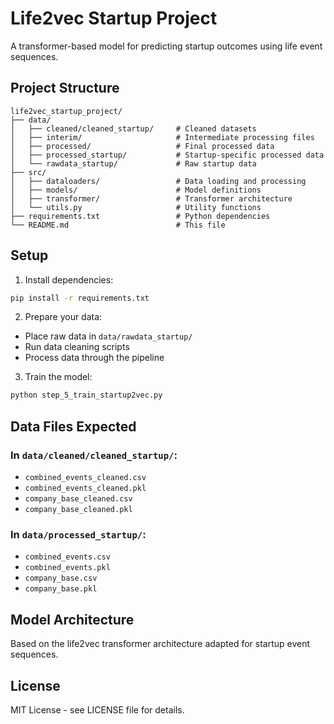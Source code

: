 # Life2vec Startup Project

A transformer-based model for predicting startup outcomes using life event sequences.

## Project Structure

```
life2vec_startup_project/
├── data/
│   ├── cleaned/cleaned_startup/     # Cleaned datasets
│   ├── interim/                     # Intermediate processing files
│   ├── processed/                   # Final processed data
│   ├── processed_startup/           # Startup-specific processed data
│   └── rawdata_startup/             # Raw startup data
├── src/
│   ├── dataloaders/                 # Data loading and processing
│   ├── models/                      # Model definitions
│   ├── transformer/                 # Transformer architecture
│   └── utils.py                     # Utility functions
├── requirements.txt                 # Python dependencies
└── README.md                        # This file
```

## Setup

1. Install dependencies:
```bash
pip install -r requirements.txt
```

2. Prepare your data:
- Place raw data in `data/rawdata_startup/`
- Run data cleaning scripts
- Process data through the pipeline

3. Train the model:
```bash
python step_5_train_startup2vec.py
```

## Data Files Expected

### In `data/cleaned/cleaned_startup/`:
- `combined_events_cleaned.csv`
- `combined_events_cleaned.pkl`
- `company_base_cleaned.csv`
- `company_base_cleaned.pkl`

### In `data/processed_startup/`:
- `combined_events.csv`
- `combined_events.pkl`
- `company_base.csv`
- `company_base.pkl`

## Model Architecture

Based on the life2vec transformer architecture adapted for startup event sequences.

## License

MIT License - see LICENSE file for details.
